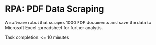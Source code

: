 # RPA: PDF Data Scraping

A software robot that scrapes 1000 PDF documents and save the data to Microsoft Excel spreadsheet for further analysis.

Task completion: <= 10 minutes
